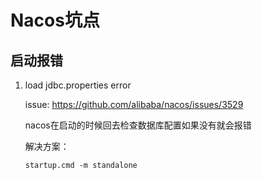 # Nacos坑点

## 启动报错

1. load jdbc.properties error

   issue: https://github.com/alibaba/nacos/issues/3529

   nacos在启动的时候回去检查数据库配置如果没有就会报错

   解决方案：

   ```shell
   startup.cmd -m standalone
   ```

   



